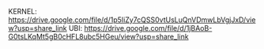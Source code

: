 KERNEL:
    https://drive.google.com/file/d/1p5IiZy7cQSS0vtUsLuQnVDmwLbVgjJxD/view?usp=share_link
UBI:
    https://drive.google.com/file/d/1jBAoB-G0tsLKqMt5gB0cHFL8ubc5HGeu/view?usp=share_link

